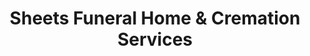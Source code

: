 ---
title: "Sheets Funeral Home & Cremation Services"
url: /lowell/sheets-funeral-home-und-cremation-services/
shop: Bestattungen
---